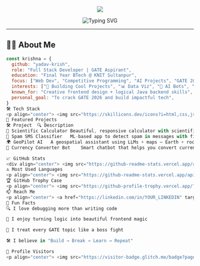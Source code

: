 <div align="center">

<img src="https://capsule-render.vercel.app/api?type=waving&color=0:F97316,100:7C3AED&height=200&section=header&text=Hi,%20I'm%20Krishna%20Yadav!&fontSize=40&fontAlignY=35&desc=Final%20Year%20BTech%20Student%20%7C%20GATE%202026%20Aspirant%20%7C%20Developer&descAlignY=60&descAlign=50" />

<p>
  <img src="https://readme-typing-svg.demolab.com?font=Fira+Code&size=22&pause=1000&color=F97316&center=true&vCenter=true&width=435&lines=Final+Year+BTech+Student;GATE+2026+Aspirant;TailwindCSS+%2B+React+Developer;Loves+AI%2C+Maths%2C+and+Clean+Code;Learning+by+Building+Cool+Things+%F0%9F%94%A5" alt="Typing SVG" />
</p>

</div>

---

## 🙋‍♂️ About Me

```js
const krishna = {
  github: "yadav-krish",
  role: "Full Stack Developer | GATE Aspirant",
  education: "Final Year BTech @ KNIT Sultanpur",
  focus: ["Web Dev", "Competitive Programming", "AI Projects", "GATE 2026 CSE"],
  interests: ["🚀 Building Cool Projects", "📊 Data Viz", "🤖 AI Bots", "🌱 Robotics Club"],
  known_for: "Creative frontend design + logical Java backend skills",
  personal_goal: "To crack GATE 2026 and build impactful tech",
}
🛠️ Tech Stack
<p align="center"> <img src="https://skillicons.dev/icons?i=html,css,js,java,python,react,tailwind,git,github,vscode,figma" /> </p>
🚀 Featured Projects
🛠️ Project	🔍 Description
🔢 Scientific Calculator	Beautiful, responsive calculator with scientific functions using TailwindCSS & JavaScript
📩 Spam SMS Classifier	ML-based app to detect spam in messages with file upload support and color-coded UI
🌍 GeoPilot AI	A geospatial assistant using LLMs + maps — Earth + rocket animation for UI!
🤖 Currency Converter Bot	Smart chatbot that helps you convert currencies with real-time data

📈 GitHub Stats
<div align="center"> <img src="https://github-readme-stats.vercel.app/api?username=yadav-krish&show_icons=true&theme=radical&hide=issues&count_private=true" width="45%" /> <img src="https://github-readme-streak-stats.herokuapp.com?user=yadav-krish&theme=radical&date_format=M%20j%5B%2C%20Y%5D" width="45%" /> </div>
🔝 Most Used Languages
<p align="center"> <img src="https://github-readme-stats.vercel.app/api/top-langs/?username=yadav-krish&layout=compact&theme=radical" width="45%" /> </p>
🏆 GitHub Trophy Case
<p align="center"> <img src="https://github-profile-trophy.vercel.app/?username=yadav-krish&theme=onedark&row=1&column=6" /> </p>
📫 Reach Me
<p align="center"> <a href="https://linkedin.com/in/YOUR_LINKEDIN" target="_blank"> <img src="https://img.shields.io/badge/LinkedIn-blue?style=for-the-badge&logo=linkedin" /> </a> <a href="mailto:YOUR_EMAIL@example.com"> <img src="https://img.shields.io/badge/Gmail-red?style=for-the-badge&logo=gmail&logoColor=white" /> </a> <a href="https://twitter.com/YOUR_TWITTER_HANDLE" target="_blank"> <img src="https://img.shields.io/badge/Twitter-black?style=for-the-badge&logo=twitter" /> </a> </p>
🎯 Fun Facts
🔍 I love debugging more than writing code

🤖 I enjoy turning logic into beautiful frontend magic

🧠 I treat every GATE topic like a boss fight

🛠️ I believe in "Build → Break → Learn → Repeat"

👀 Profile Visitors
<p align="center"> <img src="https://visitor-badge.glitch.me/badge?page_id=yadav-krish.visitor-badge" alt="visitor badge"/> </p> ```
